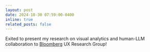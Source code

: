 ```yaml
---
layout: post
date: 2024-10-30 07:59:00-0400
inline: true
related_posts: false
---
```


Exited to present my research on visual analytics and human-LLM collaboration to <a href="https://www.bloomberg.com/">Bloomberg</a> UX Research Group!